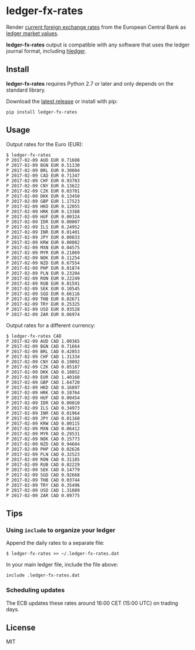 # ledger-fx-rates

Render [current foreign exchange rates](https://www.ecb.europa.eu/stats/exchange/eurofxref/html/index.en.html) from the European Central Bank as [ledger market values](www.ledger-cli.org/3.0/doc/ledger3.html#Commodities-and-Currencies).

**ledger-fx-rates** output is compatible with any software that uses the ledger journal format, including [hledger](http://hledger.org/).

## Install

**ledger-fx-rates** requires Python 2.7 or later and only depends on the standard library.

Download the [latest release](https://github.com/benwebber/ledger-fx-rates/releases/latest) or install with pip:

```
pip install ledger-fx-rates
```

## Usage

Output rates for the Euro (EUR):

```
$ ledger-fx-rates
P 2017-02-09 AUD EUR 0.71608
P 2017-02-09 BGN EUR 0.51130
P 2017-02-09 BRL EUR 0.30004
P 2017-02-09 CAD EUR 0.71347
P 2017-02-09 CHF EUR 0.93703
P 2017-02-09 CNY EUR 0.13622
P 2017-02-09 CZK EUR 0.03701
P 2017-02-09 DKK EUR 0.13450
P 2017-02-09 GBP EUR 1.17523
P 2017-02-09 HKD EUR 0.12055
P 2017-02-09 HRK EUR 0.13388
P 2017-02-09 HUF EUR 0.00324
P 2017-02-09 IDR EUR 0.00007
P 2017-02-09 ILS EUR 0.24952
P 2017-02-09 INR EUR 0.01401
P 2017-02-09 JPY EUR 0.00833
P 2017-02-09 KRW EUR 0.00082
P 2017-02-09 MXN EUR 0.04575
P 2017-02-09 MYR EUR 0.21069
P 2017-02-09 NOK EUR 0.11254
P 2017-02-09 NZD EUR 0.67554
P 2017-02-09 PHP EUR 0.01874
P 2017-02-09 PLN EUR 0.23204
P 2017-02-09 RON EUR 0.22249
P 2017-02-09 RUB EUR 0.01591
P 2017-02-09 SEK EUR 0.10545
P 2017-02-09 SGD EUR 0.66116
P 2017-02-09 THB EUR 0.02671
P 2017-02-09 TRY EUR 0.25325
P 2017-02-09 USD EUR 0.93528
P 2017-02-09 ZAR EUR 0.06974
```

Output rates for a different currency:

```
$ ledger-fx-rates CAD
P 2017-02-09 AUD CAD 1.00365
P 2017-02-09 BGN CAD 0.71664
P 2017-02-09 BRL CAD 0.42053
P 2017-02-09 CHF CAD 1.31334
P 2017-02-09 CNY CAD 0.19092
P 2017-02-09 CZK CAD 0.05187
P 2017-02-09 DKK CAD 0.18852
P 2017-02-09 EUR CAD 1.40160
P 2017-02-09 GBP CAD 1.64720
P 2017-02-09 HKD CAD 0.16897
P 2017-02-09 HRK CAD 0.18764
P 2017-02-09 HUF CAD 0.00454
P 2017-02-09 IDR CAD 0.00010
P 2017-02-09 ILS CAD 0.34973
P 2017-02-09 INR CAD 0.01964
P 2017-02-09 JPY CAD 0.01168
P 2017-02-09 KRW CAD 0.00115
P 2017-02-09 MXN CAD 0.06412
P 2017-02-09 MYR CAD 0.29531
P 2017-02-09 NOK CAD 0.15773
P 2017-02-09 NZD CAD 0.94684
P 2017-02-09 PHP CAD 0.02626
P 2017-02-09 PLN CAD 0.32523
P 2017-02-09 RON CAD 0.31185
P 2017-02-09 RUB CAD 0.02229
P 2017-02-09 SEK CAD 0.14779
P 2017-02-09 SGD CAD 0.92668
P 2017-02-09 THB CAD 0.03744
P 2017-02-09 TRY CAD 0.35496
P 2017-02-09 USD CAD 1.31089
P 2017-02-09 ZAR CAD 0.09775
```

## Tips

### Using `include` to organize your ledger

Append the daily rates to a separate file:

```
$ ledger-fx-rates >> ~/.ledger-fx-rates.dat
```

In your main ledger file, include the file above:

```
include .ledger-fx-rates.dat
```

### Scheduling updates

The ECB updates these rates around 16:00 CET (15:00 UTC) on trading days.

## License

MIT
